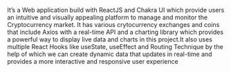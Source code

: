 It’s a Web application build with ReactJS and Chakra UI which provide users an intuitive and visually
appealing platform to manage and monitor the Cryptocurrency market.
It has various crytocurrency exchanges and coins that include Axios with a real-time API and a charting library which
provides a powerful way to display live data and charts in this project.It also uses multiple React Hooks like useState, useEffect
and Routing Technique by the help of which we can create dynamic data that updates in real-time and provides a more
interactive and responsive user experience
